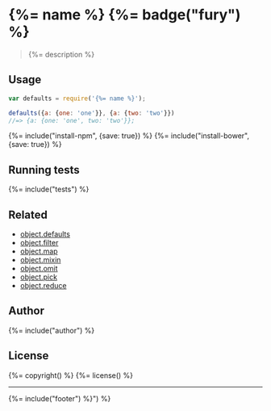 # {%= name %} {%= badge("fury") %}

> {%= description %}

## Usage

```js
var defaults = require('{%= name %}');

defaults({a: {one: 'one'}}, {a: {two: 'two'}})
//=> {a: {one: 'one', two: 'two'}};
```

{%= include("install-npm", {save: true}) %}
{%= include("install-bower", {save: true}) %}

## Running tests
{%= include("tests") %}

## Related

 - [object.defaults](https://github.com/jonschlinkert/object.defaults)
 - [object.filter](https://github.com/jonschlinkert/object.filter)
 - [object.map](https://github.com/jonschlinkert/object.map)
 - [object.mixin](https://github.com/jonschlinkert/object.mixin)
 - [object.omit](https://github.com/jonschlinkert/object.omit)
 - [object.pick](https://github.com/jonschlinkert/object.pick)
 - [object.reduce](https://github.com/jonschlinkert/object.reduce)

## Author
{%= include("author") %}

## License
{%= copyright() %}
{%= license() %}

***

{%= include("footer") %}") %}